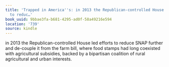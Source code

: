 ```yaml
---
title: 'Trapped in America''s: in 2013 the Republican-controlled House led efforts
  to reduc…'
book_uuid: 9bbae3fa-b681-4295-ad0f-58a49216e594
location: '739'
source: kindle
---
```


in 2013 the Republican-controlled House led efforts to reduce SNAP further and de-couple it from the farm bill, where food stamps had long coexisted with agricultural subsidies, backed by a bipartisan coalition of rural agricultural and urban interests.